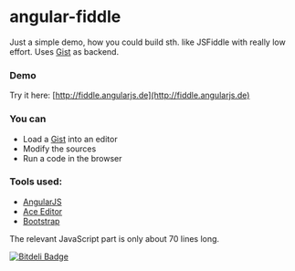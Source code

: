 angular-fiddle
==============

Just a simple demo, how you could build sth. like JSFiddle with really low effort. Uses  [Gist](https://gist.github.com) as backend.

### Demo

Try it here: [http://fiddle.angularjs.de](http://fiddle.angularjs.de)

### You can

* Load a [Gist](https://gist.github.com) into an editor
* Modify the sources
* Run a code in the browser

### Tools used:

* [AngularJS](http://angularjs.org)
* [Ace Editor](http://ace.c9.io)
* [Bootstrap](http://getbootstrap.com/)

The relevant JavaScript part is only about 70 lines long.



[![Bitdeli Badge](https://d2weczhvl823v0.cloudfront.net/angularjs-de/angular-fiddle/trend.png)](https://bitdeli.com/free "Bitdeli Badge")
